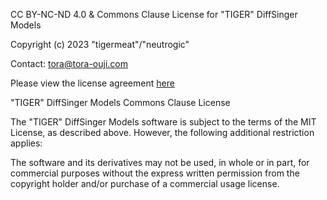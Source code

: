 CC BY-NC-ND 4.0 & Commons Clause License for "TIGER" DiffSinger Models

Copyright (c) 2023 "tigermeat"/"neutrogic"

Contact: tora@tora-ouji.com

Please view the license agreement [here](https://creativecommons.org/licenses/by-nc-nd/4.0/?ref=chooser-v1)

"TIGER" DiffSinger Models Commons Clause License

The "TIGER" DiffSinger Models software is subject to the terms of the MIT License, as described above. However, the following additional restriction applies:

The software and its derivatives may not be used, in whole or in part, for commercial purposes without the express written permission from the copyright holder and/or purchase of a commercial usage license.
